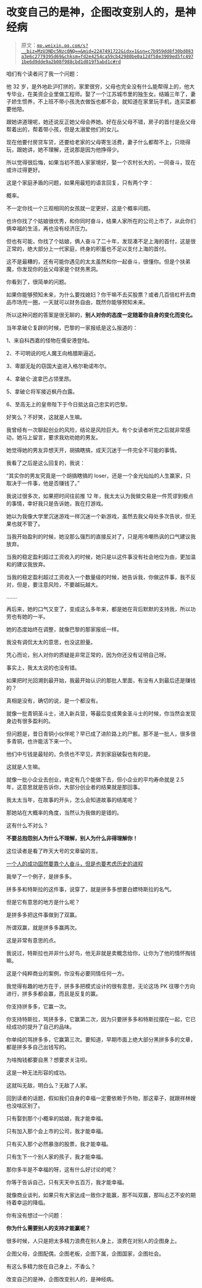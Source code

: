 # 改变自己的是神，企图改变别人的，是神经病

> 原文：[`mp.weixin.qq.com/s?__biz=MzU3NDc5Nzc0NQ==&mid=2247491722&idx=1&sn=c7b959dd8f30bd083a3e6c2779395d69&chksm=fd2e4254ca59cb42980be0a12df58e3909ed5fc4971be6d9dde9a2b08f988cbd1d019f5abd1c#rd`](http://mp.weixin.qq.com/s?__biz=MzU3NDc5Nzc0NQ==&mid=2247491722&idx=1&sn=c7b959dd8f30bd083a3e6c2779395d69&chksm=fd2e4254ca59cb42980be0a12df58e3909ed5fc4971be6d9dde9a2b08f988cbd1d019f5abd1c#rd)

咱们有个读者问了我一个问题：

他 32 岁，是外地赴沪打拼的，家里很穷，父母也完全没有什么能帮得上的，他大专毕业，在美资企业里做工程师。娶了一个江苏城市里的独生女。结婚三年了，妻子娇生惯养，不上班不带小孩洗衣做饭也都不会，就知道在家里玩手机，连买菜都要他陪。 

跟她讲道理呢，她还说反正她父母会养她。好在岳父母不错，房子的首付是岳父母帮着出的，帮着带小孩，但是太溺爱他们的女儿。

现在他要付房贷车贷，还要给老家的父母寄生活费，妻子什么都帮不上，只晓得玩，跟她讲，她不理解，还说那是因为他挣得少。

所以觉得很后悔，如果当初不图人家家境好，娶一个农村长大的，一同奋斗，现在或许过得更好。

这是个家庭矛盾的问题，如果用最短的语言回复，只有两个字： 

概率。

不一定你找一个三观相同的女孩就一定更好，这是个概率问题。 

也许你找了个姑娘很优秀，和你同时奋斗，结果人家所在的公司上市了，从此你们俩幸福的生活，再也没有经济压力。

但也有可能，你找了个姑娘，俩人奋斗了二十年，发现凑不足上海的首付，这是很正常的，绝大部分上一代家庭，终身的积蓄也不足以支付上海的首付。

这不是最糟的，还有可能你遇见的太太虽然和你一起奋斗，很懂你。但是个扶弟魔，你发现你的岳父母家是个财务黑洞。

你看到了，很简单的问题。

如果你能够预知未来，为什么要找媳妇？你干嘛不去买股票？或者几百倍杠杆去商品市场兜一圈，一天就可以财务自由，既然你能够预知未来。

所以这种问题的答案是很无聊的，**别人对你的态度一定随着你自身的变化而变化。**

当年拿破仑复辟的时候，巴黎的一家报纸是这么报道的：

1、来自科西嘉的怪物在儒安港登陆。

2、不可明说的吃人魔王向格腊斯逼近。 

3、卑鄙无耻的窃国大盗进入格尔勒诺布尔。 

4、拿破仑·波拿巴占领里昂。 

5、拿破仑将军接近枫丹白露。 

6、至高无上的皇帝陛下于今日抵达自己忠实的巴黎。

好笑么？不好笑，这就是人生嘛。

我曾经有一次聊起创业的风险，结论是风险巨大。有个女读者听完之后就非常感动，她马上留言，要求我劝劝她的男友。

她觉得她的男友异想天开，胡搞瞎搞，成天沉迷于一件完全不可能的事情。 

我看了之后是这么回复的，我说：

“其实你的男友究竟是一个胡搞瞎搞的 loser，还是一个金光灿灿的人生赢家，只取决于一件事，他是否赚钱了。”

我说过很多次，如果把时间往前推 12 年，我太太认为我做交易是一件荒谬到极点的事情，幸好我只是告诉她，我在打游戏。 

她以为我像大学里沉迷游戏一样沉迷一个新游戏，虽然去我父母处多次告状，但无果也就不管了。

当我开始盈利的时候，她没那么强烈的直接反对了，只是用冷嘲热讽的口气建议我放弃。 

当我的稳定盈利超过工资收入的时候，她只是以这件事没有社会地位为由，更加温和的建议我放弃。 

当我的稳定盈利超过工资收入一个数量级的时候，她告诉我，你做这件事，我不反对，但是，要注意风险，不要越玩越大。

....... 

再后来，她的口气又变了，变成这么多年来，都是她在背后默默的支持我，所以功劳也有她的一半。

她的态度始终在调整，就像巴黎的那家报纸一样。 

我没有调侃太太的意思，也没这胆量。

凭心而论，别人对你的质疑是非常正常的，因为你还没有证明自己呀。

事实上，我太太说的也没有错。

如果把时光回溯到最开始，我最开始认识的那批人里面，有没有人到最后还是赚钱的？

真相是没有，确切的说，是一个都没有。

就像一批青铜圣斗士，进入新兵营，等最后变成黄金圣斗士的时候，你当然会发现身边有很多盈利的。

但问题是，昔日青铜小伙伴呢？早已成了进阶路上的尸骸。那不是一批人，很多很多青铜，也许能活下来一个。

他们中亏钱是最轻的，负债也不罕见，弄到家庭破裂也有的是。

这就是人生嘛。

就像一批小企业去创业，肯定有几个能做下去，但小企业的平均寿命就是 2.5 年，这意思就是告诉你，大部分创业者的结果就是那回事。

我太太当年，在故事的开头，怎么会知道故事的结尾呢？

那她站在大概率的角度，当然认为我做的是错的。

这有什么不对么？

**不要总抱怨别人为什么不理解，别人为什么非得理解你！** 

这位读者是看了昨天大号的文章留的言。

[一个人的成功固然要靠个人奋斗，但是也要考虑历史的进程](https://mp.weixin.qq.com/s?__biz=MzU0MjYwNDU2Mw==&mid=2247491630&idx=1&sn=b20908def45a1f1c06e5fc9d75e83040&chksm=fb1a8c52cc6d0544537b88722e35e4a60feacd6b0600c5c11df17fe4dcbbbf3f9c6ea4a7d6c2&token=241315614&lang=zh_CN&scene=21#wechat_redirect)

我举了一个例子，是拼多多。 

拼多多和特斯拉的这件事，说穿了，就是拼多多想要白嫖特斯拉的名气。 

但是它有意思的地方是什么呢？ 

是拼多多把这件事做到了双赢。

所谓双赢，就是拼多多赢两次。

这是非常有意思的点。 

我说过，特斯拉也并非什么好鸟，他无非就是卖概念给你，让你为了他的情怀掏钱嘛。 

这是个纯粹商业的案例，你没有必要同情任何一方。 

我觉得有趣的地方在于，拼多多把模式设计的很有意思，无论这场 PK 往哪个方向进行，拼多多都会赢，而且是反复的赢。

你支持拼多多，它赢一次。

你支持特斯拉，骂拼多多，它赢第二次，因为只要拼多多和特斯拉摆在一起，它已经成功的提升了自己的品味。

你单纯的骂拼多多，它赢第三次。要知道，早期市面上绝大部分黑拼多多的文章，都是拼多多自己出钱写的。 

为啥掏钱都要自黑？想要求关注呗。 

这是一种无法形容的成功。 

这就叫无敌，明白么？无敌了人家。 

回到读者的话题，假如我们自身的幸福一定要依赖于外物，那这辈子，就跟祥林嫂也没啥区别了。

只有娶到那个小概率的姑娘，我才能幸福。 

只有加入那个会上市的公司，我才能幸福。

只有买入那个必然暴涨的股票，我才能幸福。

只有生下一个别人家的孩子，我才能幸福。

那你多半是不幸福的呀，这有什么好讨论的呢？ 

你等于告诉自己，只有天天中五百万，我才能幸福。

就像商业谈判，如果只有大家达成一致你才能赢，那不叫双赢，那叫忐忑不安的期待着幸运的降临。

你有没有想过一个问题：

**你为什么需要别人的支持才能赢呢？** 

很多时候，人只是把太多精力浪费在别人身上，浪费在对别人的企图身上。 

企图父母，企图配偶，企图老板，企图下属，企图国家，企图社会。 

有这么多精力放在自己身上，不香么？

改变自己的是神，企图改变别人的，是神经病。

<mp-qa class="js_uneditable custom_select_card qa_iframe" data-pluginname="insertquestion" data-id="1483494230529523715" data-bizuin="MzU3NDc5Nzc0NQ==" data-title="留言区"></mp-qa>